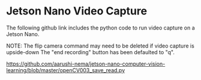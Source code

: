 # Jetson Nano Video Capture

The following github link includes the python code to run video capture on a Jetson Nano. 

NOTE: The flip camera command may need to be deleted if video capture is upside-down
      The "end recording" button has been defaulted to "q".
      
https://github.com/aarushi-nema/jetson-nano-computer-vision-learning/blob/master/openCV003_save_read.py
